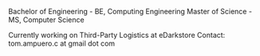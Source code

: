 Bachelor of Engineering - BE, Computing Engineering
Master of Science - MS, Computer Science

Currently working on Third-Party Logistics at eDarkstore
Contact: tom.ampuero.c at gmail dot com